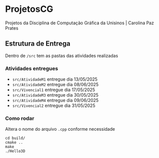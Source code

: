 # ProjetosCG
Projetos da Disciplina de Computação Gráfica da Unisinos | Carolina Paz Prates

## Estrutura de Entrega

Dentro de `/src` tem as pastas das atividades realizadas

### Atividades entregues

* `src/AtividadeM1` entregue dia 13/05/2025
* `src/AtividadeM2` entregue dia 08/06/2025
* `src/Vivencial1` entregue dia 17/05/2025
* `src/AtividadeM3` entregue dia 30/05/2025
* `src/AtividadeM4` entregue dia 09/06/2025
* `src/Vivencial2` entregue dia 31/05/2025

### Como rodar

Altera o nome do arquivo `.cpp` conforme necessidade

```
cd build/
cmake .. 
make 
./Hello3D
```